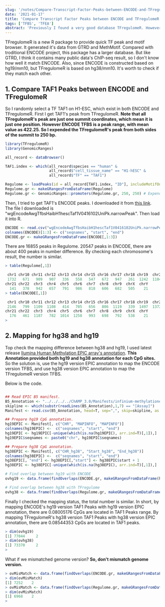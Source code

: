 ```yaml
---
slug: '/notes/Compare-Transcript-Factor-Peaks-between-ENCODE-and-TFregulomeR'
date: '2021-01-17'
title: 'Compare Transcript Factor Peaks between ENCODE and TFregulomeR'
tags: ['TFBS', 'TFEA']
abstract: 'Previously I found a very good database TFregulomeR. However, before I move one, I want check the quality of TFregulomeR by comparing the peaks to ENCODE.'
---
```


TFregulomeR is a new R package to provide quick TF peak and motif browser. It generated it's data from GTRD and MethMotif. Compared with troditional ENCODE project, this package has a larger database. But like GTRD, I think it contains many public data's ChIP-seq result, so I don't know how well it match ENCODE. Also, since ENCODE is constructed based on hg19/mm10, but TFregulomeR is based on hg38/mm10. It's worth to check if they match each other.

## 1. Compare TAF1 Peaks between ENCODE and TFregulomeR

So I randomly select a TF TAF1 on H1-ESC, which exist in both ENCODE and TFregulomeR. First I get TAF1's peak from TFregulomeR. **Note that all TFregulomeR's peak are just one summit coordinates, which mean it is just one position. However ENCODE TFBS is a peak range, with mean value as 422.25. So I expended the TFregulomeR's peak from both sides of the summit to 250 bp.**

```r
library(TFregulomeR)
library(GenomicRanges)

all_record <- dataBrowser()

TAF1.index <- which(all_record$species == "human" &
                    all_record$"cell_tissue_name" == "H1-hESC" &
                    all_record$"TF" == "TAF1")

Regulome <- loadPeaks(id = all_record[TAF1.index, "ID"], includeMotifOnly = FALSE)
Regulome.gr <- makeGRangesFromDataFrame(Regulome)
Regulome.gr <- GenomicRanges::promoters(Regulome.gr, 250, 250) # Expend TFBS from the summit to upstream and downstream.
```

Then, I tried to get TAF1's ENCODE peaks. I downloaded it from [this link](http://hgdownload.cse.ucsc.edu/goldenPath/hg19/encodeDCC/wgEncodeAwgTfbsUniform/). The file I downloaded is "wgEncodeAwgTfbsHaibH1hescTaf1V0416102UniPk.narrowPeak". Then load it into R.

```r
ENCODE <- read.csv("wgEncodeAwgTfbsHaibH1hescTaf1V0416102UniPk.narrowPeak", header=F, sep="\t")
colnames(ENCODE)[1:3] <- c("seqnames", "start", "end")
ENCODE.gr <- makeGRangesFromDataFrame(ENCODE[,1:3])
```

There are 16855 peaks in Regulome. 20547 peaks in ENCODE, there are about 400 peaks in number difference. By checking each chromosome's result, the number is similar.

```r
> table(Regulome[,1])

 chr1 chr10 chr11 chr12 chr13 chr14 chr15 chr16 chr17 chr18 chr19  chr2 chr20
 1732   671   909   907   336   558   547   672   947   261  1242  1104   442
chr21 chr22  chr3  chr4  chr5  chr6  chr7  chr8  chr9  chrX  chrY
  141   378   942   657   791   986   818   606   682   505    21
> table(ENCODE[,1])

 chr1 chr10 chr11 chr12 chr13 chr14 chr15 chr16 chr17 chr18 chr19  chr2 chr20
 2146   799  1109  1108   414   705   656   806  1119   339  1497  1372   557
chr21 chr22  chr3  chr4  chr5  chr6  chr7  chr8  chr9  chrX  chrY
  176   461  1187   782  1014  1258   993   698   792   538    21
>
```

## 2. Mapping for hg38 and hg19

Top check the mapping difference between hg38 and hg19, I used latest release [Ilumina Human Methylation EPIC array's annotation](https://emea.support.illumina.com/array/array_kits/infinium-methylationepic-beadchip-kit/downloads.html). **This Annotation provided both hg19 and hg38 annotation for each CpG sites.** So the solution is, use the hg19 version EPIC annotation to map the ENCODE version TFBS, and use hg38 version EPIC annotation to map the TFregulomeR version TFBS.

Below is the code.

```r

## Read EPIC B5 manifest.
B5_Annotation <- "../../../../ChAMP_3.0/Manifests/infinium-methylationepic-v-1-0-b5-manifest-file.csv"
skipline <- which(substr(readLines(B5_Annotation),1,7) == "[Assay]")
Manifest <- read.csv(B5_Annotation, head=T, sep=",", skip=skipline, as.is=T)

## Prepare hg19 CpG annotation.
hg19EPIC <- Manifest[, c("CHR", "MAPINFO", "MAPINFO")]
colnames(hg19EPIC) <-  c("seqnames", "start", "end")
hg19EPIC <- hg19EPIC[-unique(which(is.na(hg19EPIC), arr.ind=T)[,1]),]
hg19EPIC$seqnames <- paste0("chr", hg19EPIC$seqnames)

## Prepare hg38 CpG annotation.
hg38EPIC <- Manifest[, c("CHR_hg38", "Start_hg38", "End_hg38")]
colnames(hg38EPIC) <-  c("seqnames", "start", "end")
hg38EPIC[, "end"] <- hg38EPIC[,"start"] <- hg38EPIC$start + 1
hg38EPIC <- hg38EPIC[-unique(which(is.na(hg38EPIC), arr.ind=T)[,1]),]

# Find overlap between hg19 with ENCODE
ovhg19 <- data.frame(findOverlaps(ENCODE.gr, makeGRangesFromDataFrame(hg19EPIC)))

# Find overlap between hg38 with TFregulome
ovhg38 <- data.frame(findOverlaps(Regulome.gr, makeGRangesFromDataFrame(hg38EPIC)))
```

Finally I checked the mapping status, the total number is similar. In short, by mapping ENCODE's hg19 version TAF1 Peaks with hg19 version EPIC annotation, there are 0.08005176 CpGs are located in TAF1 Peaks range. By mapping TFregulomeR's hg38 version TAF1 Peaks with hg38 version EPIC annotation, there are 0.08544353 CpGs are located in TAF1 peaks.

```r
> dim(ovhg19)
[1] 77044     2
> dim(ovhg38)
[1] 73370     2
>
```

What if we mismatched genome version? **So, don't mismatch genome version.**

```r
> ovMisMatch <- data.frame(findOverlaps(ENCODE.gr, makeGRangesFromDataFrame(hg38EPIC)))
> dim(ovMisMatch)
[1] 7252    2
> ovMisMatch <- data.frame(findOverlaps(Regulome.gr, makeGRangesFromDataFrame(hg19EPIC)))
> dim(ovMisMatch)
[1] 6968    2
>
```

